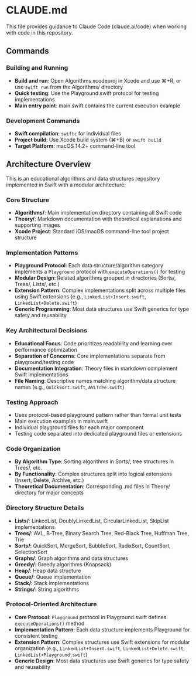 # CLAUDE.md

This file provides guidance to Claude Code (claude.ai/code) when working with code in this repository.

## Commands

### Building and Running
- **Build and run**: Open Algorithms.xcodeproj in Xcode and use ⌘+R, or use `swift run` from the Algorithms/ directory
- **Quick testing**: Use the Playground.swift protocol for testing implementations
- **Main entry point**: main.swift contains the current execution example

### Development Commands
- **Swift compilation**: `swiftc` for individual files
- **Project build**: Use Xcode build system (⌘+B) or `swift build`
- **Target Platform**: macOS 14.2+ command-line tool

## Architecture Overview

This is an educational algorithms and data structures repository implemented in Swift with a modular architecture:

### Core Structure
- **Algorithms/**: Main implementation directory containing all Swift code
- **Theory/**: Markdown documentation with theoretical explanations and supporting images
- **Xcode Project**: Standard iOS/macOS command-line tool project structure

### Implementation Patterns
- **Playground Protocol**: Each data structure/algorithm category implements a `Playground` protocol with `executeOperations()` for testing
- **Modular Design**: Related algorithms grouped in directories (Sorts/, Trees/, Lists/, etc.)
- **Extension Pattern**: Complex implementations split across multiple files using Swift extensions (e.g., `LinkedList+Insert.swift`, `LinkedList+Delete.swift`)
- **Generic Programming**: Most data structures use Swift generics for type safety and reusability

### Key Architectural Decisions
- **Educational Focus**: Code prioritizes readability and learning over performance optimization
- **Separation of Concerns**: Core implementations separate from playground/testing code
- **Documentation Integration**: Theory files in markdown complement Swift implementations
- **File Naming**: Descriptive names matching algorithm/data structure names (e.g., `QuickSort.swift`, `AVLTree.swift`)

### Testing Approach
- Uses protocol-based playground pattern rather than formal unit tests
- Main execution examples in main.swift
- Individual playground files for each major component
- Testing code separated into dedicated playground files or extensions

### Code Organization
- **By Algorithm Type**: Sorting algorithms in Sorts/, tree structures in Trees/, etc.
- **By Functionality**: Complex structures split into logical extensions (Insert, Delete, Archive, etc.)
- **Theoretical Documentation**: Corresponding .md files in Theory/ directory for major concepts

### Directory Structure Details
- **Lists/**: LinkedList, DoublyLinkedList, CircularLinkedList, SkipList implementations
- **Trees/**: AVL, B-Tree, Binary Search Tree, Red-Black Tree, Huffman Tree, Trie
- **Sorts/**: QuickSort, MergeSort, BubbleSort, RadixSort, CountSort, SelectionSort
- **Graphs/**: Graph algorithms and data structures
- **Greedy/**: Greedy algorithms (Knapsack)
- **Heap/**: Heap data structure
- **Queue/**: Queue implementation
- **Stack/**: Stack implementations
- **Strings/**: String algorithms

### Protocol-Oriented Architecture
- **Core Protocol**: `Playground` protocol in Playground.swift defines `executeOperations()` method
- **Implementation Pattern**: Each data structure implements Playground for consistent testing
- **Extension Pattern**: Complex structures use Swift extensions for modular organization (e.g., `LinkedList+Insert.swift`, `LinkedList+Delete.swift`, `LinkedList+Playground.swift`)
- **Generic Design**: Most data structures use Swift generics for type safety and reusability